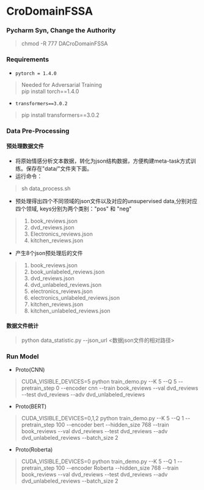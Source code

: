 # CroDomainFSSA

### Pycharm Syn, Change the Authority 
> chmod  -R 777 DACroDomainFSSA


### Requirements
* `pytorch = 1.4.0`  
> Needed for Adversarial Training \
> pip install torch==1.4.0
* `transformers==3.0.2`  
> pip install transformers==3.0.2

### Data Pre-Processing
#### 预处理数据文件
* 将原始情感分析文本数据，转化为json结构数据，方便构建meta-task方式训练。保存在"data/"文件夹下面。
* 运行命令：
> sh data_process.sh
* 预处理得出四个不同领域的json文件以及对应的unsupervised data,分别对应四个领域, keys分别为两个类别："pos" 和 "neg"
> 1. book_reviews.json
> 2. dvd_reviews.json
> 3. Electronics_reviews.json
> 4. kitchen_reviews.json
* 产生8个json预处理后的文件
> 1. book_reviews.json
> 2. book_unlabeled_reviews.json
> 3. dvd_reviews.json
> 4. dvd_unlabeled_reviews.json
> 5. electronics_reviews.json
> 6. electronics_unlabeled_reviews.json
> 7. kitchen_reviews.json
> 8. kitchen_unlabeled_reviews.json

#### 数据文件统计
> python data_statistic.py --json_url <数据json文件的相对路径>

### Run Model
* Proto(CNN)
> CUDA_VISIBLE_DEVICES=5 python train_demo.py --K 5 --Q 5 --pretrain_step 0 --encoder cnn --train book_reviews  --val dvd_reviews --test dvd_reviews --adv dvd_unlabeled_reviews
* Proto(BERT)
> CUDA_VISIBLE_DEVICES=0,1,2 python train_demo.py --K 5 --Q 1 --pretrain_step 100 --encoder bert --hidden_size 768 --train book_reviews  --val dvd_reviews --test dvd_reviews --adv dvd_unlabeled_reviews --batch_size 2

* Proto(Roberta)
> CUDA_VISIBLE_DEVICES=0 python train_demo.py --K 5 --Q 1 --pretrain_step 100 --encoder Roberta --hidden_size 768 --train book_reviews  --val dvd_reviews --test dvd_reviews --adv dvd_unlabeled_reviews --batch_size 2
